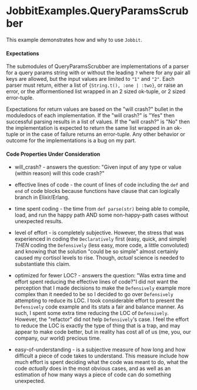 
# JobbitExamples.QueryParamsScrubber

This example demonstrates how and why to use `Jobbit`.

#### Expectations

The submodules of QueryParamsScrubber are implementations of a parser for a
query params string with or without the leading `?` where for any pair all keys
are allowed, but the input values are limited to `"1"` and `"2"`. Each parser
must return, either a list of `{String.t(), :one | :two}`, or raise an error, or
the afformentioned list wrapped in an 2 sized ok-tuple, or 2 sized error-tuple.

Expectations for return values are based on the "will crash?" bullet in the
moduledocs of each implementation. If the "will crash?" is "Yes" then successful
parsing results in a list of values. If the "will crash?" is "No" then the
implementation is expected to return the same list wrapped in an ok-tuple or in
the case of failure returns an error-tuple. Any other behavior or outcome for
the implementations is a bug on my part.

#### Code Properties Under Consideration

  + will_crash? - answers the question: "Given input of any type or value
    (within reason) will this code crash?"

  + effective lines of code - the count of lines of code including the `def` and
    `end` of code blocks because functions have clause that can logically branch
    in Elixir/Erlang.

  + time spent coding - the time from `def parse(str)` being able to compile,
    load, and run the happy path AND some non-happy-path cases without
    unexpected results.

  + level of effort - is completely subjective. However, the stress that was
    experienced in coding the `Declaratively` first (easy, quick, and simple)
    *THEN* coding the `Defensively` (less easy, more code, a little convoluted)
    and knowing that the solution "could be so simple" almost certainly caused
    my cortisol levels to rise. Though, *actual* science is needed to
    substantiate this claim.

  + optimized for fewer LOC? - answers the question: "Was extra time and effort
    spent reducing the effective lines of code?"I did not want the perception
    that I made decisions to make the `Defensively` example more complex than it
    needed to be so I decided to go over `Defensively` attempting to reduce its
    LOC. I took considerable effort to present the `Defensively` code example
    and its stats a fair and balance manner. As such, I spent some extra time
    reducing the LOC of `Defensively`. However, the "refactor" did not help
    `Defensively`'s case. I feel the effort to reduce the LOC is exactly the
    type of thing that is a trap, and may appear to make code better, but in
    reality has cost all of us (me, you, our company, our world) precious time.

  + easy-of-understanding - is a subjective measure of how long and how
    difficult a piece of code takes to understand. This measure include how much
    effort is spent deciding what the code was meant to do, what the code
    *actually* does in the most obvious cases, and as well as an estimation of
    how many ways a piece of code can do something unexpected.
